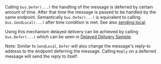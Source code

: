 

Calling `bus.Defer(...)` the handling of the message is deferred by certain amount of time. After that time the message is passed to be handled by the same endpoint. Semantically `bus.Defer(...)` is equivalent to calling `bus.SendLocal(...)` after time condition is met. See also [sending local](/nservicebus/messaging/send-a-message.md#sending-to-self).

Using this mechanism delayed delivery can be achieved by calling `bus.Defer(...)` which can be seen in [Delayed Delivery Sample](/samples/delayed-delivery).

Note: Similar to `SendLocal`, `Defer` will also change the message's reply-to address to the endpoint deferring the message. Calling `Reply` on a deferred message will send the reply to itself.
